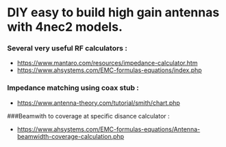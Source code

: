 # DIY easy to build high gain antennas with 4nec2 models.
### Several very useful RF calculators : 

- https://www.mantaro.com/resources/impedance-calculator.htm
- https://www.ahsystems.com/EMC-formulas-equations/index.php

### Impedance matching using coax stub : 
- https://www.antenna-theory.com/tutorial/smith/chart.php

###Beamwith to coverage at specific disance calculator :
- https://www.ahsystems.com/EMC-formulas-equations/Antenna-beamwidth-coverage-calculation.php
